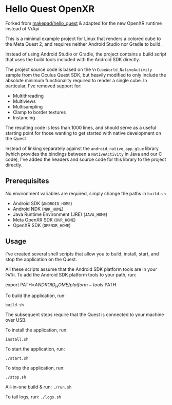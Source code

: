 # Hello Quest OpenXR
Forked from [makepad/hello_quest](https://github.com/makepad/hello_quest) & adapted for the new OpenXR runtime instead of VrApi

This is a minimal example project for Linux that renders a colored cube to the
Meta Quest 2, and requires neither Android Studio nor Gradle to build.

Instead of using Android Studio or Gradle, the project contains a build script
that uses the build tools included with the Android SDK directly.

The project source code is based on the `VrCubeWorld_NativeActivity` sample from
the Oculus Quest SDK, but heavily modified to only include the absolute minimum
functionality required to render a single cube. In particular, I've removed
support for:

* Multithreading
* Multiviews
* Multisampling
* Clamp to border textures
* Instancing

The resulting code is less than 1000 lines, and should serve as a useful
starting point for those wanting to get started with native development on the
Quest

Instead of linking separately against the `android_native_app_glue` library
(which provides the bindings between a `NativeActivity` in Java and our C code),
I've added the headers and source code for this library to the project directly.

## Prerequisites

No environment variables are required, simply change the paths in `build.sh`

* Android SDK (`ANDROID_HOME`)
* Android NDK (`NDK_HOME`)
* Java Runtime Environment (JRE) (`JAVA_HOME`)
* Meta OpenXR SDK (`OVR_HOME`)
* OpenXR SDK (`OPENXR_HOME`)

## Usage

I've created several shell scripts that allow you to build, install, start, and
stop the application on the Quest.

All these scripts assume that the Android SDK platform tools are in your `PATH`.
To add the Android SDK platform tools to your path, run:

export PATH=$ANDROID_HOME/platform-tools:$PATH

To build the application, run:

```build.sh```

The subsequent steps require that the Quest is connected to your machine over
USB.

To install the application, run:

```install.sh```

To start the application, run:

```./start.sh```

To stop the application, run:

```./stop.sh```

All-in-one build & run:
```./run.sh```

To tail logs, run:
```./logs.sh```
